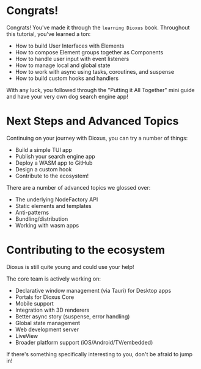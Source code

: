 # Congrats!

Congrats! You've made it through the `learning Dioxus` book. Throughout this tutorial, you've learned a ton:

- How to build User Interfaces with Elements
- How to compose Element groups together as Components
- How to handle user input with event listeners
- How to manage local and global state
- How to work with async using tasks, coroutines, and suspense
- How to build custom hooks and handlers

With any luck, you followed through the "Putting it All Together" mini guide and have your very own dog search engine app!

# Next Steps and Advanced Topics

Continuing on your journey with Dioxus, you can try a number of things:

- Build a simple TUI app
- Publish your search engine app
- Deploy a WASM app to GitHub
- Design a custom hook
- Contribute to the ecosystem!

There are a number of advanced topics we glossed over:

- The underlying NodeFactory API
- Static elements and templates
- Anti-patterns
- Bundling/distribution
- Working with wasm apps

# Contributing to the ecosystem

Dioxus is still quite young and could use your help!

The core team is actively working on:

- Declarative window management (via Tauri) for Desktop apps
- Portals for Dioxus Core
- Mobile support
- Integration with 3D renderers
- Better async story (suspense, error handling)
- Global state management
- Web development server
- LiveView
- Broader platform support (iOS/Android/TV/embedded)

If there's something specifically interesting to you, don't be afraid to jump in!
